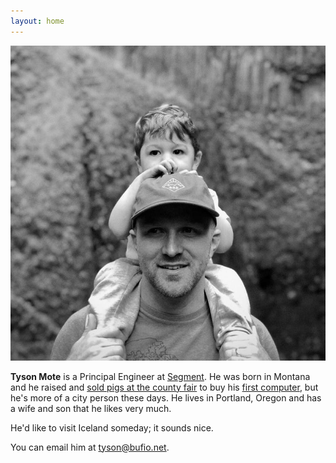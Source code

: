 ```yaml
---
layout: home
---
```


<img class="u-max-full-width" src="/assets/tyson_800x800.jpg" alt="Tyson and his son riding on his shoulders." />

**Tyson Mote** is a Principal Engineer at [Segment](https://segment.com/">Segment). He was born in Montana and he raised and [sold pigs at the county fair](https://eldoradocountyfair.org/livestock.html) to buy his [first computer](https://everymac.com/systems/apple/ibook/specs/ibook_se.html), but he's more of a city person these days. He lives in Portland, Oregon and has a wife and son that he likes very much.

He'd like to visit Iceland someday; it sounds nice.

You can email him at [tyson@bufio.net](mailto:tyson@bufio.net).
